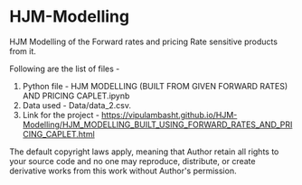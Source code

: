 # HJM-Modelling
HJM Modelling of the Forward rates and pricing Rate sensitive products from it.

Following are the list of files -
1. Python file - HJM MODELLING (BUILT FROM GIVEN FORWARD RATES) AND PRICING CAPLET.ipynb
2. Data used - Data/data_2.csv.
3. Link for the project - https://vipulambasht.github.io/HJM-Modelling/HJM_MODELLING_BUILT_USING_FORWARD_RATES_AND_PRICING_CAPLET.html




 The default copyright laws apply, meaning that Author retain all rights to your source code and no one may reproduce, distribute, or create derivative works from this work without Author's permission.
